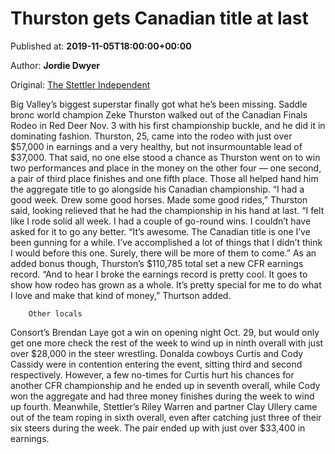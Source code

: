 
# Thurston gets Canadian title at last

Published at: **2019-11-05T18:00:00+00:00**

Author: **Jordie Dwyer**

Original: [The Stettler Independent](https://www.stettlerindependent.com/news/thurston-gets-canadian-title-at-last/)

Big Valley’s biggest superstar finally got what he’s been missing.
Saddle bronc world champion Zeke Thurston walked out of the Canadian Finals Rodeo in Red Deer Nov. 3 with his first championship buckle, and he did it in dominating fashion.
Thurston, 25, came into the rodeo with just over $57,000 in earnings and a very healthy, but not insurmountable lead of $37,000.
That said, no one else stood a chance as Thurston went on to win two performances and place in the money on the other four — one second, a pair of third place finishes and one fifth place. Those all helped hand him the aggregate title to go alongside his Canadian championship.
“I had a good week. Drew some good horses. Made some good rides,” Thurston said, looking relieved that he had the championship in his hand at last.
“I felt like I rode solid all week. I had a couple of go-round wins. I couldn’t have asked for it to go any better.
“It’s awesome. The Canadian title is one I’ve been gunning for a while. I’ve accomplished a lot of things that I didn’t think I would before this one. Surely, there will be more of them to come.”
As an added bonus though, Thurston’s $110,785 total set a new CFR earnings record.
“And to hear I broke the earnings record is pretty cool. It goes to show how rodeo has grown as a whole. It’s pretty special for me to do what I love and make that kind of money,” Thurtson added.

        Other locals
      
Consort’s Brendan Laye got a win on opening night Oct. 29, but would only get one more check the rest of the week to wind up in ninth overall with just over $28,000 in the steer wrestling.
Donalda cowboys Curtis and Cody Cassidy were in contention entering the event, sitting third and second respectively.
However, a few no-times for Curtis hurt his chances for another CFR championship and he ended up in seventh overall, while Cody won the aggregate and had three money finishes during the week to wind up fourth.
Meanwhile, Stettler’s Riley Warren and partner Clay Ullery came out of the team roping in sixth overall, even after catching just three of their six steers during the week. The pair ended up with just over $33,400 in earnings.
